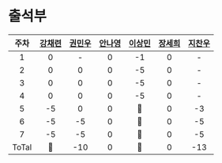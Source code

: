 # 출석부

| 주차 | [강채련](https://github.com/chaeryeon823) | [권민우](https://github.com/Kwonminwoo) | [안나영](https://github.com/ahma0) | [이상민](https://github.com/netco97) | [장세희](https://github.com/julia8024) | [지찬우](https://github.com/jcw1031)
| :---: | :---: | :---: | :---: | :---: | :---: | :---: |
| 1 | 0 | - | 0 | -1 | 0 | - |
| 2 | 0 | 0 | 0 | -5 | 0 | - |
| 3 | 0 | 0 | 0 | -5 | 0 | - |
| 4 | 0 | 0 | 0 | -5 | 0 | - |
| 5 | -5 | 0 | 0 | 🚫 | 0 | -3 |
| 6 | -5 | -5 | 0 | 🚫 | 0 | -5 |
| 7 | -5 | -5 | 0 | 🚫 | 0 | -5 | # 지금
| ToTal | 🚫 | -10 | 0 | 🚫 | 0 | -13 |